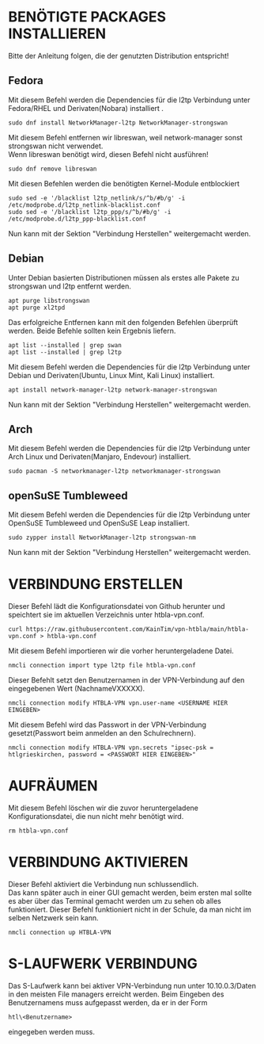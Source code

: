 # BENÖTIGTE PACKAGES INSTALLIEREN
Bitte der Anleitung folgen, die der genutzten Distribution entspricht!


## Fedora

Mit diesem Befehl werden die Dependencies für die l2tp Verbindung unter Fedora/RHEL und Derivaten(Nobara) installiert  .

```
sudo dnf install NetworkManager-l2tp NetworkManager-strongswan
```

Mit diesem Befehl entfernen wir libreswan, weil network-manager sonst strongswan nicht verwendet.  
Wenn libreswan benötigt wird, diesen Befehl nicht ausführen!  

```
sudo dnf remove libreswan
```

Mit diesen Befehlen werden die benötigten Kernel-Module entblockiert

```
sudo sed -e '/blacklist l2tp_netlink/s/^b/#b/g' -i /etc/modprobe.d/l2tp_netlink-blacklist.conf
sudo sed -e '/blacklist l2tp_ppp/s/^b/#b/g' -i /etc/modprobe.d/l2tp_ppp-blacklist.conf
```

Nun kann mit der Sektion "Verbindung Herstellen" weitergemacht werden.


## Debian

Unter Debian basierten Distributionen müssen als erstes alle Pakete zu strongswan und l2tp entfernt werden.

```
apt purge libstrongswan
apt purge xl2tpd
```

Das erfolgreiche Entfernen kann mit den folgenden Befehlen überprüft werden. Beide Befehle sollten kein Ergebnis liefern.

```
apt list --installed | grep swan
apt list --installed | grep l2tp
```

Mit diesem Befehl werden die Dependencies für die l2tp Verbindung unter Debian und Derivaten(Ubuntu, Linux Mint, Kali Linux) installiert.

```
apt install network-manager-l2tp network-manager-strongswan
```

Nun kann mit der Sektion "Verbindung Herstellen" weitergemacht werden.


## Arch

Mit diesem Befehl werden die Dependencies für die l2tp Verbindung unter Arch Linux und Derivaten(Manjaro, Endevour) installiert.

```
sudo pacman -S networkmanager-l2tp networkmanager-strongswan
```


## openSuSE Tumbleweed

Mit diesem Befehl werden die Dependencies für die l2tp Verbindung unter OpenSuSE Tumbleweed und OpenSuSE Leap installiert.

```
sudo zypper install NetworkManager-l2tp strongswan-nm
```

Nun kann mit der Sektion "Verbindung Herstellen" weitergemacht werden.


# VERBINDUNG ERSTELLEN
Dieser Befehl lädt die Konfigurationsdatei von Github herunter und speichtert sie im aktuellen Verzeichnis unter htbla-vpn.conf.

```
curl https://raw.githubusercontent.com/KainTim/vpn-htbla/main/htbla-vpn.conf > htbla-vpn.conf
```

Mit diesem Befehl importieren wir die vorher heruntergeladene Datei.

```
nmcli connection import type l2tp file htbla-vpn.conf
```

Dieser Befehlt setzt den Benutzernamen in der VPN-Verbindung auf den eingegebenen Wert (NachnameVXXXXX).

```
nmcli connection modify HTBLA-VPN vpn.user-name <USERNAME HIER EINGEBEN>
```

Mit diesem Befehl wird das Passwort in der VPN-Verbindung gesetzt(Passwort beim anmelden an den Schulrechnern).

```
nmcli connection modify HTBLA-VPN vpn.secrets "ipsec-psk = htlgrieskirchen, password = <PASSWORT HIER EINGEBEN>"
```


# AUFRÄUMEN

Mit diesem Befehl löschen wir die zuvor heruntergeladene Konfigurationsdatei, die nun nicht mehr benötigt wird.

```
rm htbla-vpn.conf
```


# VERBINDUNG AKTIVIEREN
Dieser Befehl aktiviert die Verbindung nun schlussendlich.  
Das kann später auch in einer GUI gemacht werden, beim ersten mal sollte es aber über das Terminal gemacht werden um zu sehen ob alles funktioniert.
Dieser Befehl funktioniert nicht in der Schule, da man nicht im selben Netzwerk sein kann.

```
nmcli connection up HTBLA-VPN
```


# S-LAUFWERK VERBINDUNG

Das S-Laufwerk kann bei aktiver VPN-Verbindung nun unter 10.10.0.3/Daten in den meisten File managers erreicht werden.
Beim Eingeben des Benutzernamens muss aufgepasst werden, da er in der Form 

```htl\<Benutzername>``` 

eingegeben werden muss.
